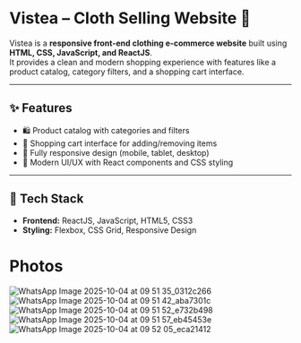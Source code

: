 # Vistea – Cloth Selling Website 👕  

Vistea is a **responsive front-end clothing e-commerce website** built using **HTML, CSS, JavaScript, and ReactJS**.  
It provides a clean and modern shopping experience with features like a product catalog, category filters, and a shopping cart interface.  

---

## ✨ Features
- 🛍️ Product catalog with categories and filters  
- 🛒 Shopping cart interface for adding/removing items  
- 📱 Fully responsive design (mobile, tablet, desktop)  
- 🎨 Modern UI/UX with React components and CSS styling  

---

## 🚀 Tech Stack
- **Frontend:** ReactJS, JavaScript, HTML5, CSS3  
- **Styling:** Flexbox, CSS Grid, Responsive Design

# Photos
![WhatsApp Image 2025-10-04 at 09 51 35_0312c266](https://github.com/user-attachments/assets/6c5d9f31-0fff-4a7e-8c3d-42d938256813)
![WhatsApp Image 2025-10-04 at 09 51 42_aba7301c](https://github.com/user-attachments/assets/aad9868e-f045-483b-991f-28b7a59f8256)
![WhatsApp Image 2025-10-04 at 09 51 52_e732b498](https://github.com/user-attachments/assets/a5fbae04-29d6-49e5-8e76-e552ae64056c)
![WhatsApp Image 2025-10-04 at 09 51 57_eb45453e](https://github.com/user-attachments/assets/b0193f3c-e87e-4835-a937-a3da201a21e0)
![WhatsApp Image 2025-10-04 at 09 52 05_eca21412](https://github.com/user-attachments/assets/3bfd346a-fcd9-4a8a-be8f-f53787e2a0f2)
